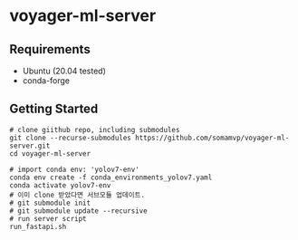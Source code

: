 # voyager-ml-server

## Requirements

- Ubuntu (20.04 tested)
- conda-forge

## Getting Started

```shell
# clone giithub repo, including submodules
git clone --recurse-submodules https://github.com/somamvp/voyager-ml-server.git
cd voyager-ml-server

# import conda env: 'yolov7-env'
conda env create -f conda_environments_yolov7.yaml
conda activate yolov7-env
# 이미 clone 받았다면 서브모듈 업데이트.
# git submodule init 
# git submodule update --recursive 
# run server script
run_fastapi.sh